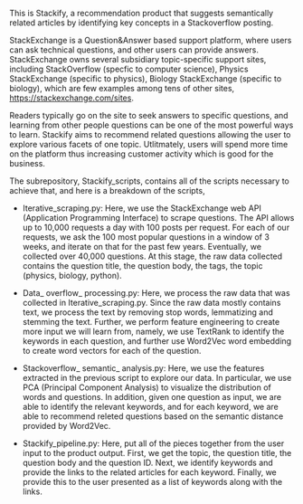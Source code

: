 This is Stackify, a recommendation product that suggests semantically related articles by identifying key concepts in a Stackoverflow posting.

StackExchange is a Question&Answer based support platform, where users can ask technical questions, and other users can provide answers. StackExchange owns several subsidiary topic-specific support sites, including StackOverflow (specfic to computer science), Physics StackExchange (specific to physics), Biology StackExchange (specific to biology), which are few examples among tens of other sites, https://stackexchange.com/sites.

Readers typically go on the site to seek answers to specific questions, and learning from other people questions can be one of the most powerful ways to learn. Stackify aims to recommend related questions allowing the user to explore various facets of one topic. Utlitmately, users will spend more time on the platform thus increasing customer activity which is good for the business.

The subrepository, Stackify_scripts, contains all of the scripts necessary to achieve that, and here is a breakdown of the scripts,

- Iterative_scraping.py: Here, we use the StackExchange web API (Application Programming Interface) to scrape questions. The API allows up to 10,000 requests a day with 100 posts per request. For each of our requests, we ask the 100 most popular questions in a window of 3 weeks, and iterate on that for the past few years. Eventually, we collected over 40,000 questions. At this stage, the raw data collected contains the question title, the question body, the tags, the topic (physics, biology, python).

- Data_ overflow_ processing.py: Here, we process the raw data that was collected in Iterative_scraping.py. Since the raw data mostly contains text, we process the text by removing stop words, lemmatizing and stemming the text. Further, we perform feature engineering to create more input we will learn from, namely, we use TextRank to identify the keywords in each question, and further use Word2Vec word embedding to create word vectors for each of the question.

- Stackoverflow_ semantic_ analysis.py: Here, we use the features extracted in the previous script to explore our data. In particular, we use PCA (Principal Component Analysis) to visualize the distribution of words and questions. In addition, given one question as input, we are able to identify the relevant keywords, and for each keyword, we are able to recommend releted questions based on the semantic distance provided by Word2Vec.

- Stackify_pipeline.py: Here, put all of the pieces together from the user input to the product output. First, we get the topic, the question title, the question body and the question ID. Next, we identify keywords and provide the links to the related articles for each keyword. Finally, we provide this to the user presented as a list of keywords along with the links.



